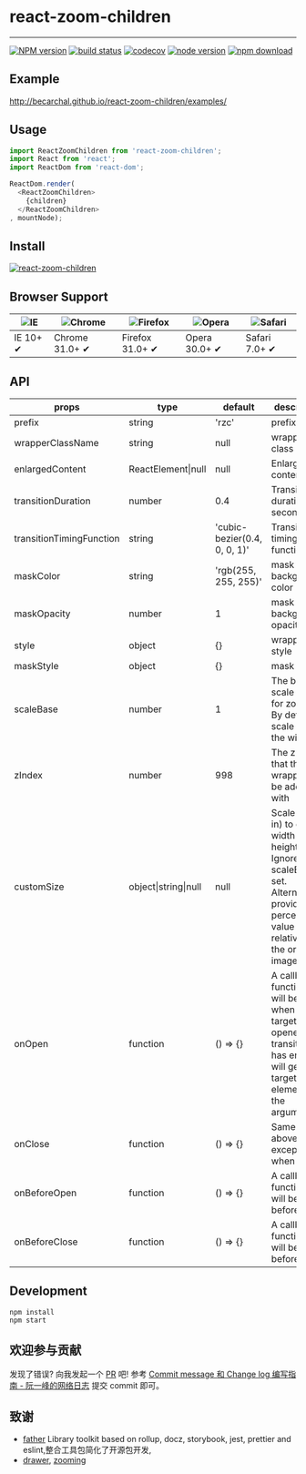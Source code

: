 # react-zoom-children
---

[![NPM version][npm-image]][npm-url]
[![build status][circleci-image]][circleci-url]
[![codecov](https://codecov.io/gh/becarchal/react-zoom-children/branch/master/graph/badge.svg)](https://codecov.io/gh/becarchal/react-zoom-children)
[![node version][node-image]][node-url]
[![npm download][download-image]][download-url]

[npm-image]: http://img.shields.io/npm/v/react-zoom-children.svg?style=flat-square
[npm-url]: http://npmjs.org/package/react-zoom-children
[circleci-image]: https://img.shields.io/circleci/build/github/becarchal/react-zoom-children/master.svg?style=flat-square
[circleci-url]: https://circleci.com/gh/becarchal/react-zoom-children/tree/master
[node-image]: https://img.shields.io/badge/node.js-%3E=_0.10-green.svg?style=flat-square
[node-url]: http://nodejs.org/download/
[download-image]: https://img.shields.io/npm/dm/react-zoom-children.svg?style=flat-square
[download-url]: https://npmjs.org/package/react-zoom-children

## Example

http://becarchal.github.io/react-zoom-children/examples/

## Usage

```js
import ReactZoomChildren from 'react-zoom-children';
import React from 'react';
import ReactDom from 'react-dom';

ReactDom.render(
  <ReactZoomChildren>
    {children}
  </ReactZoomChildren>
, mountNode);
```

## Install

[![react-zoom-children](https://nodei.co/npm/react-zoom-children.png)](https://npmjs.org/package/react-zoom-children)

## Browser Support

|![IE](https://github.com/alrra/browser-logos/blob/master/src/edge/edge_48x48.png?raw=true) | ![Chrome](https://github.com/alrra/browser-logos/blob/master/src/chrome/chrome_48x48.png?raw=true) | ![Firefox](https://github.com/alrra/browser-logos/blob/master/src/firefox/firefox_48x48.png?raw=true) | ![Opera](https://github.com/alrra/browser-logos/blob/master/src/opera/opera_48x48.png?raw=true) | ![Safari](https://github.com/alrra/browser-logos/blob/master/src/safari/safari_48x48.png?raw=true)|
| --- | --- | --- | --- | --- |
| IE 10+ ✔ | Chrome 31.0+ ✔ | Firefox 31.0+ ✔ | Opera 30.0+ ✔ | Safari 7.0+ ✔ |

## API
| props      | type           | default | description    |
|------------|----------------|---------|----------------|
| prefix     |  string  | 'rzc' | prefix class |
| wrapperClassName | string | null | wrapper class name |
| enlargedContent | ReactElement\|null | null | Enlarged content |
| transitionDuration | number | 0.4 | Transition duration in seconds|
| transitionTimingFunction | string | 'cubic-bezier(0.4, 0, 0, 1)' | Transition timing function |
| maskColor | string | 'rgb(255, 255, 255)' | mask background color |
| maskOpacity | number | 1 | mask background opacity |
| style | object | {} | wrapper style |
| maskStyle | object  | {} | mask style |
| scaleBase | number | 1 | The base scale factor for zooming. By default scale to fit the window |
| zIndex | number | 998 | The z-index that the wrapper will be added with |
| customSize | object\|string\|null | null | Scale (zoom in) to given width and height. Ignore scaleBase if set. Alternatively, provide a percentage value relative to the original image size |
| onOpen | function | () => {} | A callback function that will be called when a target is opened and transition has ended. It will get the target element as the argument|
| onClose | function | () => {} | Same as above, except fired when closed |
| onBeforeOpen | function | () => {} | A callback function that will be called before open |
| onBeforeClose | function | () => {} | A callback function that will be called before close |

## Development

```
npm install
npm start
```

## 欢迎参与贡献

发现了错误? 向我发起一个 [PR](https://github.com/becarchal/react-zoom-children/pulls) 吧!
参考 [Commit message 和 Change log 编写指南 - 阮一峰的网络日志](http://www.ruanyifeng.com/blog/2016/01/commit_message_change_log.html) 提交 commit 即可。

## 致谢

- [father](https://github.com/umijs/father) Library toolkit based on rollup, docz, storybook, jest, prettier and eslint,整合工具包简化了开源包开发, 
- [drawer](https://github.com/react-component/drawer), [zooming](https://github.com/kingdido999/zooming)
